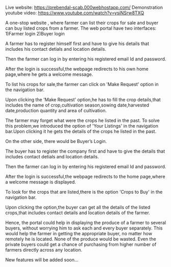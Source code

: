 Live website: https://prebendal-scab.000webhostapp.com/
Demonstration youtube video: https://www.youtube.com/watch?v=ysiNSrw8TXQ

A one-stop website , where farmer can list their crops for sale and buyer can buy listed crops from a farmer. The web portal have two interfaces: 1)Farmer login 2)Buyer login

A farmer has to register himself first and have to give his details that includes his contact detials and location details.

Then the farmer can log in by entering his registered email Id and password.

After the login is successful,the webpage redirects to his own home page,where he gets a welcome message.

To list his crops for sale,the farmer can click on 'Make Request' option in the navigation bar.

Upon clicking the 'Make Request' option,he has to fill the crop details,that includes the name of crop,cultivation season,sowing date,harvested date,production quantity
and area of cultivation.

The farmer may forget what were the crops he listed in the past. To solve this problem,we introduced the option of 'Your Listings' in the navigation bar.Upon clicking it he gets the details of the crops he listed in the past.

On the other side, there would be Buyer’s Login.

The buyer has to register the company first and have to give the details that includes contact detials and location details.

Then the farmer can log in by entering his registered email Id and password.

After the login is successful,the webpage redirects to the home page,where a welcome message is displayed.

To look for the crops that are listed,there is the option 'Crops to Buy' in the navigation bar.

Upon clicking the option,the buyer can get all the details of the listed crops,that includes contact details and location details of the farmer.

Hence, the portal could help in displaying the produce of a farmer to several buyers, without worrying him to ask each and every buyer separately. This would help the farmer in getting the appropriate buyer, no matter how remotely he is located. None of the produce would be wasted. Even the private buyers could get a chance of purchasing from higher number of farmers directly across any location.

New features will be added soon...
